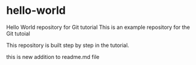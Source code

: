 # hello-world
Hello World repository for Git tutorial
This is an example repository for the Git tutoial 

This repository is built step by step in the tutorial.

this is new addition to readme.md file
